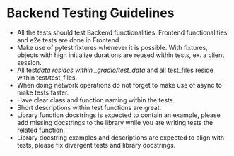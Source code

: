 # Backend Testing Guidelines

- All the tests should test Backend functionalities. Frontend functionalities and e2e tests are done in Frontend.
- Make use of pytest fixtures whenever it is possible. With fixtures, objects with high initialize durations are reused within tests, ex. a client session.
- All test*data resides within \_gradio/test_data* and all test_files reside within test/test_files.
- When doing network operations do not forget to make use of async to make tests faster.
- Have clear class and function naming within the tests.
- Short descriptions within test functions are great.
- Library function docstrings is expected to contain an example, please add missing docstrings to the library while you are writing tests the related function.
- Library docstring examples and descriptions are expected to align with tests, please fix divergent tests and library docstrings.
